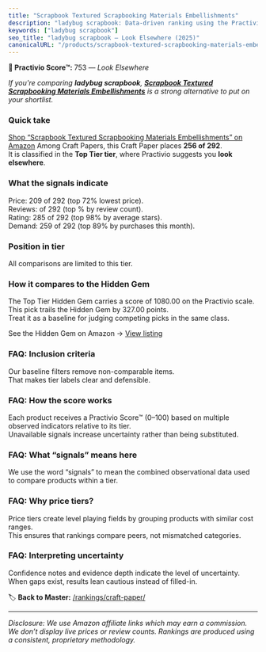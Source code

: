 ```yaml
---
title: "Scrapbook Textured Scrapbooking Materials Embellishments"
description: "ladybug scrapbook: Data-driven ranking using the Practivio Score™. Positioned by quality, value, demand, findability, momentum."
keywords: ["ladybug scrapbook"]
seo_title: "ladybug scrapbook — Look Elsewhere (2025)"
canonicalURL: "/products/scrapbook-textured-scrapbooking-materials-embellishments-B0DZHHX8F9/"
---
```


**🚫 Practivio Score™:** 753 — _Look Elsewhere_


*If you're comparing **ladybug scrapbook**, **[Scrapbook Textured Scrapbooking Materials Embellishments](https://www.amazon.com/dp/B0DZHHX8F9?tag=practivio-20)** is a strong alternative to put on your shortlist.*
### Quick take
[Shop “Scrapbook Textured Scrapbooking Materials Embellishments” on Amazon](https://www.amazon.com/dp/B0DZHHX8F9?tag=practivio-20)
Among Craft Papers, this Craft Paper places **256 of 292**.  
It is classified in the **Top Tier tier**, where Practivio suggests you **look elsewhere**.

### What the signals indicate
Price: 209 of 292 (top 72% lowest price).  
Reviews:  of 292 (top % by review count).  
Rating: 285 of 292 (top 98% by average stars).  
Demand: 259 of 292 (top 89% by purchases this month).

### Position in tier
All comparisons are limited to this tier.

### How it compares to the Hidden Gem
The Top Tier Hidden Gem carries a score of 1080.00 on the Practivio scale.  
This pick trails the Hidden Gem by 327.00 points.  
Treat it as a baseline for judging competing picks in the same class.  

See the Hidden Gem on Amazon → [View listing](https://www.amazon.com/dp/B07LFHSRNB?tag=practivio-20)

### FAQ: Inclusion criteria
Our baseline filters remove non-comparable items.  
That makes tier labels clear and defensible.

### FAQ: How the score works
Each product receives a Practivio Score™ (0–100) based on multiple observed indicators relative to its tier.  
Unavailable signals increase uncertainty rather than being substituted.

### FAQ: What “signals” means here
We use the word “signals” to mean the combined observational data used to compare products within a tier.

### FAQ: Why price tiers?
Price tiers create level playing fields by grouping products with similar cost ranges.  
This ensures that rankings compare peers, not mismatched categories.

### FAQ: Interpreting uncertainty
Confidence notes and evidence depth indicate the level of uncertainty.  
When gaps exist, results lean cautious instead of filled-in.


🏷️ **Back to Master:** [/rankings/craft-paper/](/rankings/craft-paper/)

---
_Disclosure: We use Amazon affiliate links which may earn a commission. We don’t display live prices or review counts. Rankings are produced using a consistent, proprietary methodology._
